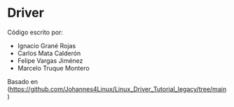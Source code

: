 # Driver

Código escrito por:
- Ignacio Grané Rojas
- Carlos Mata Calderón
- Felipe Vargas Jiménez
- Marcelo Truque Montero

Basado en (https://github.com/Johannes4Linux/Linux_Driver_Tutorial_legacy/tree/main)
